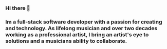### Hi there 👋
### Im a full-stack software developer with a passion for creating and technology. As lifelong musician and over two decades working as a professional artist, I bring an artist's eye to solutions and a musicians ability to collaborate. 
